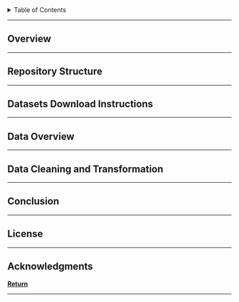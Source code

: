 
<br><!-- TABLE OF CONTENTS -->
<details>
  <summary>Table of Contents</summary><br>

- [ Overview](#-overview)
- [ Repository Structure](#-repository-structure)
- [ Data Download Instructions](#-getting-data)
- [ Data Overview](#-info-data)    
- [ Data Cleaning and Transformation](#-cleaning-data)
- [ Conclusion](#-conclusion)
- [ License](#-license)
- [ Acknowledgments](#-acknowledgments)
</details>
<hr>

##  Overview


---


##  Repository Structure


---

## Datasets Download Instructions

---


## Data Overview

---


## Data Cleaning and Transformation

---



## Conclusion
---


##  License


---

##  Acknowledgments


[**Return**](#-overview)

---
